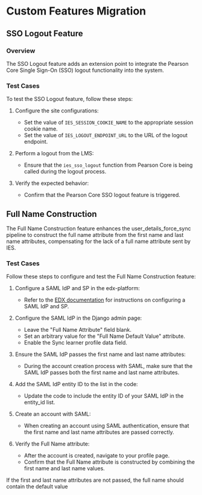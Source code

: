 # Custom Features Migration

## SSO Logout Feature

### Overview
The SSO Logout feature adds an extension point to integrate the Pearson Core Single Sign-On (SSO) logout functionality into the system.

### Test Cases

To test the SSO Logout feature, follow these steps:

1. Configure the site configurations:
   - Set the value of `IES_SESSION_COOKIE_NAME` to the appropriate session cookie name.
   - Set the value of `IES_LOGOUT_ENDPOINT_URL` to the URL of the logout endpoint.

2. Perform a logout from the LMS:
   - Ensure that the `ies_sso_logout` function from Pearson Core is being called during the logout process.

3. Verify the expected behavior:
   - Confirm that the Pearson Core SSO logout feature is triggered.

## Full Name Construction

The Full Name Construction feature enhances the user_details_force_sync pipeline to construct the full name attribute from the first name and last name attributes, compensating for the lack of a full name attribute sent by IES.

### Test Cases

Follow these steps to configure and test the Full Name Construction feature:

1. Configure a SAML IdP and SP in the edx-platform:
   - Refer to the [EDX documentation](https://edx.readthedocs.io/projects/edx-installing-configuring-and-running/en/latest/configuration/tpa/tpa_integrate_open/tpa_SAML_IdP.html) for instructions on configuring a SAML IdP and SP.

2. Configure the SAML IdP in the Django admin page:
   - Leave the "Full Name Attribute" field blank.
   - Set an arbitrary value for the "Full Name Default Value" attribute.
   - Enable the Sync learner profile data field.

3. Ensure the SAML IdP passes the first name and last name attributes:
   - During the account creation process with SAML, make sure that the SAML IdP passes both the first name and last name attributes.

4. Add the SAML IdP entity ID to the list in the code:
   - Update the code to include the entity ID of your SAML IdP in the entity_id list.

5. Create an account with SAML:
   - When creating an account using SAML authentication, ensure that the first name and last name attributes are passed correctly.

6. Verify the Full Name attribute:
   - After the account is created, navigate to your profile page.
   - Confirm that the Full Name attribute is constructed by combining the first name and last name values.

If the first and last name attributes are not passed, the full name should contain the default value
